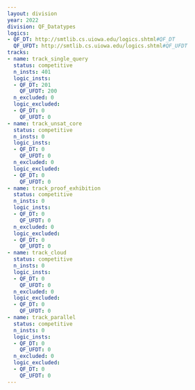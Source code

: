 ```yaml
---
layout: division
year: 2022
division: QF_Datatypes
logics: 
- QF_DT: http://smtlib.cs.uiowa.edu/logics.shtml#QF_DT
  QF_UFDT: http://smtlib.cs.uiowa.edu/logics.shtml#QF_UFDT
tracks:
- name: track_single_query
  status: competitive
  n_insts: 401
  logic_insts:
  - QF_DT: 201
    QF_UFDT: 200
  n_excluded: 0
  logic_excluded:
  - QF_DT: 0
    QF_UFDT: 0
- name: track_unsat_core
  status: competitive
  n_insts: 0
  logic_insts:
  - QF_DT: 0
    QF_UFDT: 0
  n_excluded: 0
  logic_excluded:
  - QF_DT: 0
    QF_UFDT: 0
- name: track_proof_exhibition
  status: competitive
  n_insts: 0
  logic_insts:
  - QF_DT: 0
    QF_UFDT: 0
  n_excluded: 0
  logic_excluded:
  - QF_DT: 0
    QF_UFDT: 0
- name: track_cloud
  status: competitive
  n_insts: 0
  logic_insts:
  - QF_DT: 0
    QF_UFDT: 0
  n_excluded: 0
  logic_excluded:
  - QF_DT: 0
    QF_UFDT: 0
- name: track_parallel
  status: competitive
  n_insts: 0
  logic_insts:
  - QF_DT: 0
    QF_UFDT: 0
  n_excluded: 0
  logic_excluded:
  - QF_DT: 0
    QF_UFDT: 0
---
```


